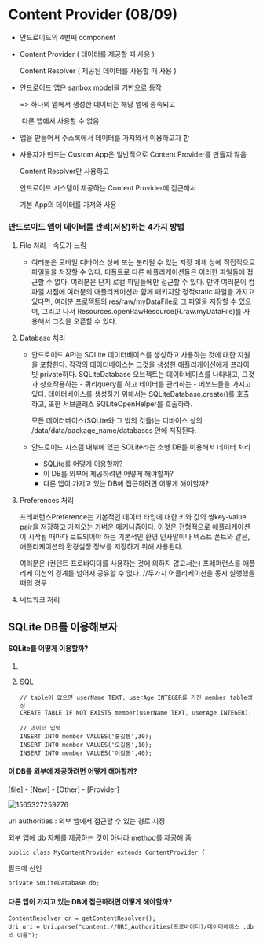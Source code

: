 # Content Provider (08/09)

- 안드로이드의 4번째 component

- Content Provider ( 데이터를 제공할 때 사용 )

  Content Resolver ( 제공된 데이터를 사용할 때 사용 )

- 안드로이드 앱은 sanbox model을 기반으로 동작

  => 하나의 앱에서 생성한 데이터는 해당 앱에 종속되고

  ​	 다른 앱에서 사용할 수 없음

- 앱을 만들어서 주소록에서 데이터를 가져와서 이용하고자 함

- 사용자가 만드는 Custom App은 일반적으로 Content Provider를 만들지 않음

  Content Resolver만 사용하고 

  안드로이드 시스템이 제공하는 Content Provider에 접근해서

  기본 App의 데이터를 가져와 사용

  

### 안드로이드 앱이 데이터를 관리(저장)하는  4가지 방법

1. File 처리 - 속도가 느림

   - 여러분은 모바일 디바이스 상에 또는 분리될 수 있는 저장 매체 상에 직접적으로 파일들을 저장할 수 있다. 디폴트로 다른 애플리케이션들은 이러한 파일들에 접근할 수 없다. 여러분은 단지 로컬 파일들에만 접근할 수 있다. 
     만약 여러분이 컴파일 시점에 여러분의 애플리케이션과 함께 패키지할 정적static 파일을 가지고 있다면, 여러분 프로젝트의 res/raw/myDataFile로 그 파일을 저장할 수 있으며, 그리고 나서 Resources.openRawResource(R.raw.myDataFile)를 사용해서 그것을 오픈할 수 있다.

2. Database 처리

   - 안드로이드 API는 SQLite 데이터베이스를 생성하고 사용하는 것에 대한 지원을 포함한다. 각각의 데이터베이스는 그것을 생성한 애플리케이션에게 프라이빗 private하다. 
     SQLiteDatabase 오브젝트는 데이터베이스를 나타내고, 그것과 상호작용하는 - 쿼리query를 하고 데이터를 관리하는 - 메쏘드들을 가지고 있다. 데이터베이스를 생성하기 위해서는 SQLiteDatabase.create()를 호출하고, 또한 서브클래스 SQLiteOpenHelper를 호출하라.

     모든 데이터베이스(SQLite와 그 밖의 것들)는 디바이스 상의 /data/data/package_name/databases 안에 저장된다.

   - 안드로이드 시스템 내부에 있는 SQLite라는 소형 DB를 이용해서 데이터 처리
     - SQLite를 어떻게 이용할까?
     - 이 DB를 외부에 제공하려면 어떻게 해야할까?
     - 다른 앱이 가지고 있는 DB에 접근하려면 어떻게 해야할까?

3. Preferences 처리

   프레퍼런스Preference는 기본적인 데이터 타입에 대한 키와 값의 쌍key-value pair을 저장하고 가져오는 가벼운 메커니즘이다. 이것은 전형적으로 애플리케이션이 시작될 때마다 로드되어야 하는 기본적인 환영 인사말이나 텍스트 폰트와 같은, 애플리케이션의 환경설정 정보를 저장하기 위해 사용된다.

   여러분은 (컨텐트 프로바이더를 사용하는 것에 의하지 않고서는) 프레퍼런스를 애플리케 이션의 경계를 넘어서 공유할 수 없다. //두가지 어플리케이션을 동시 실행했을 때의 경우

4. 네트워크 처리



## SQLite DB를 이용해보자

#### SQLite를 어떻게 이용할까?

 1.

2. SQL

   ```
   // table이 없으면 userName TEXT, userAge INTEGER를 가진 member table생성
   CREATE TABLE IF NOT EXISTS member(userName TEXT, userAge INTEGER);
   
   // 데이터 입력
   INSERT INTO member VALUES('홍길동',30);
   INSERT INTO member VALUES('오길동',10);
   INSERT INTO member VALUES('이길동',40);
   
   ```

   

#### 이 DB를 외부에 제공하려면 어떻게 해야할까?

[file] - [New] - [Other] - [Provider]

![1565327259276](C:\Users\student\AppData\Roaming\Typora\typora-user-images\1565327259276.png)

uri authorities : 외부 앱에서 접근할 수 있는 경로 지정

외부 앱에 db 자체를 제공하는 것이 아니라 method를 제공해 줌



```
public class MyContentProvider extends ContentProvider {
```

필드에 선언

```
private SQLiteDatabase db;
```

#### 다른 앱이 가지고 있는 DB에 접근하려면 어떻게 해야할까?

```
ContentResolver cr = getContentResolver();
Uri uri = Uri.parse("content://URI_Authorities(프로바이더)/데이터베이스 .db의 이름");
```